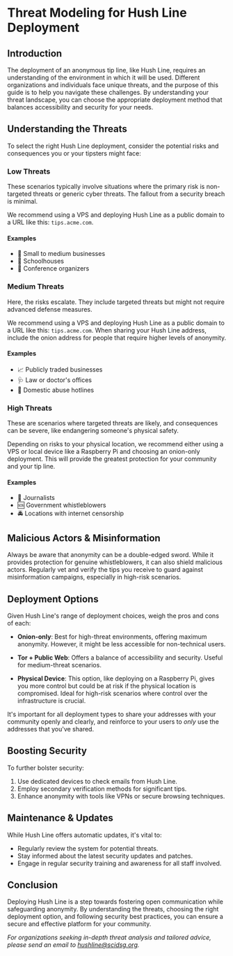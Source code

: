 # Threat Modeling for Hush Line Deployment

## Introduction
The deployment of an anonymous tip line, like Hush Line, requires an understanding of the environment in which it will be used. Different organizations and individuals face unique threats, and the purpose of this guide is to help you navigate these challenges. By understanding your threat landscape, you can choose the appropriate deployment method that balances accessibility and security for your needs.

## Understanding the Threats
To select the right Hush Line deployment, consider the potential risks and consequences you or your tipsters might face:

### Low Threats
These scenarios typically involve situations where the primary risk is non-targeted threats or generic cyber threats. The fallout from a security breach is minimal. 

We recommend using a VPS and deploying Hush Line as a public domain to a URL like this: `tips.acme.com`.

#### Examples
- 💼 Small to medium businesses
- 🏫 Schoolhouses
- 🎈 Conference organizers

### Medium Threats
Here, the risks escalate. They include targeted threats but might not require advanced defense measures. 

We recommend using a VPS and deploying Hush Line as a public domain to a URL like this: `tips.acme.com`. When sharing your Hush Line address, include the onion address for people that require higher levels of anonymity.

#### Examples
- 📈 Publicly traded businesses
- 🩺 Law or doctor's offices
- 🚨 Domestic abuse hotlines

### High Threats
These are scenarios where targeted threats are likely, and consequences can be severe, like endangering someone's physical safety.

Depending on risks to your physical location, we recommend either using a VPS or local device like a Raspberry Pi and choosing an onion-only deployment. This will provide the greatest protection for your community and your tip line.

#### Examples
- 📰 Journalists
- 🆘 Government whistleblowers
- 🚔 Locations with internet censorship

## Malicious Actors & Misinformation
Always be aware that anonymity can be a double-edged sword. While it provides protection for genuine whistleblowers, it can also shield malicious actors. Regularly vet and verify the tips you receive to guard against misinformation campaigns, especially in high-risk scenarios.

## Deployment Options
Given Hush Line's range of deployment choices, weigh the pros and cons of each:

- **Onion-only**: Best for high-threat environments, offering maximum anonymity. However, it might be less accessible for non-technical users.
  
- **Tor + Public Web**: Offers a balance of accessibility and security. Useful for medium-threat scenarios.

- **Physical Device**: This option, like deploying on a Raspberry Pi, gives you more control but could be at risk if the physical location is compromised. Ideal for high-risk scenarios where control over the infrastructure is crucial.

It's important for all deployment types to share your addresses with your community openly and clearly, and reinforce to your users to _only_ use the addresses that you've shared.

## Boosting Security
To further bolster security:

1. Use dedicated devices to check emails from Hush Line.
2. Employ secondary verification methods for significant tips.
3. Enhance anonymity with tools like VPNs or secure browsing techniques.

## Maintenance & Updates
While Hush Line offers automatic updates, it's vital to:

- Regularly review the system for potential threats.
- Stay informed about the latest security updates and patches.
- Engage in regular security training and awareness for all staff involved.

## Conclusion
Deploying Hush Line is a step towards fostering open communication while safeguarding anonymity. By understanding the threats, choosing the right deployment option, and following security best practices, you can ensure a secure and effective platform for your community.

*For organizations seeking in-depth threat analysis and tailored advice, please send an email to hushline@scidsg.org.*
